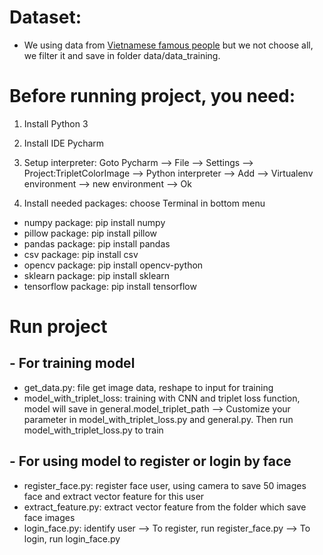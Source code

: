 # Dataset:
- We using data from [Vietnamese famous people](https://drive.google.com/file/d/1kpxjaz3pIMrAhEjm7hJxcBsxKNhfl8t2/view)
but we not choose all, we filter it and save in folder data/data_training.
# Before running project, you need:
1. Install Python 3

2. Install IDE Pycharm

3. Setup interpreter: Goto Pycharm --> File --> Settings --> Project:TripletColorImage --> Python interpreter --> Add
    --> Virtualenv environment --> new environment --> Ok 
    
4. Install needed packages: choose Terminal in bottom menu
- numpy package: pip install numpy 
- pillow package: pip install pillow
- pandas package: pip install pandas 
- csv package: pip install csv 
- opencv package: pip install opencv-python 
- sklearn package: pip install sklearn 
- tensorflow package: pip install tensorflow 

# Run project
## - For training model 
- get_data.py: file get image data, reshape to input for training 
- model_with_triplet_loss: training with CNN and triplet loss function, model will save in general.model_triplet_path
-->  Customize your parameter in model_with_triplet_loss.py and general.py. Then run model_with_triplet_loss.py to train
## - For using model to register or login by face 
- register_face.py: register face user, using camera to save 50 images face and extract vector feature for this user 
- extract_feature.py: extract vector feature from the folder which save face images 
- login_face.py: identify user 
--> To register, run register_face.py 
--> To login, run login_face.py 